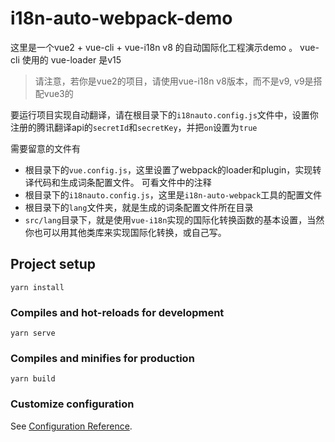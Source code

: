# i18n-auto-webpack-demo

这里是一个vue2 + vue-cli + vue-i18n v8 的自动国际化工程演示demo 。 vue-cli 使用的 vue-loader 是v15

> 请注意，若你是vue2的项目，请使用vue-i18n v8版本，而不是v9, v9是搭配vue3的

要运行项目实现自动翻译，请在根目录下的`i18nauto.config.js`文件中，设置你注册的腾讯翻译api的`secretId`和`secretKey`，并把`on`设置为`true`

需要留意的文件有

- 根目录下的`vue.config.js`，这里设置了webpack的loader和plugin，实现转译代码和生成词条配置文件。 可看文件中的注释
- 根目录下的`i18nauto.config.js`，这里是`i18n-auto-webpack`工具的配置文件
- 根目录下的`lang`文件夹，就是生成的词条配置文件所在目录
- `src/lang`目录下，就是使用`vue-i18n`实现的国际化转换函数的基本设置，当然你也可以用其他类库来实现国际化转换，或自己写。

## Project setup
```
yarn install
```

### Compiles and hot-reloads for development
```
yarn serve
```

### Compiles and minifies for production
```
yarn build
```

### Customize configuration
See [Configuration Reference](https://cli.vuejs.org/config/).
